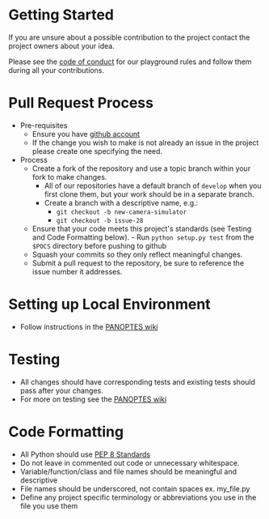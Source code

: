 # Getting Started
If you are unsure about a possible contribution to the project contact the project owners about your idea.

Please see the [code of conduct](https://github.com/panoptes/POCS/blob/develop/CODE_OF_CONDUCT.md) for our
playground rules and follow them during all your contributions.


# Pull Request Process
* Pre-requisites
   - Ensure you have [github account](https://github.com/join)
   - If the change you wish to make is not already an issue in the project please create one specifying the need.
* Process
   - Create a fork of the repository and use a topic branch within your fork to make changes.
      - All of our repositories have a default branch of `develop` when you first clone them, but your work should be in a separate branch.
      - Create a branch with a descriptive name, e.g.:
         - `git checkout -b new-camera-simulator`
         - `git checkout -b issue-28`
   - Ensure that your code meets this project's standards (see Testing and Code Formatting below).
         - Run `python setup.py test` from the `$POCS` directory before pushing to github
   - Squash your commits so they only reflect meaningful changes.
   - Submit a pull request to the repository, be sure to reference the issue number it addresses.


# Setting up Local Environment
  - Follow instructions in the [PANOPTES wiki](https://github.com/panoptes/POCS/wiki/Coding-in-PANOPTES)


# Testing
 - All changes should have corresponding tests and existing tests should pass after your changes.
 - For more on testing see the [PANOPTES wiki](https://github.com/panoptes/POCS/wiki/Coding-in-PANOPTES)


# Code Formatting

- All Python should use [PEP 8 Standards](https://www.python.org/dev/peps/pep-0008/)
- Do not leave in commented out code or unnecessary whitespace.
- Variable/function/class and file names should be meaningful and descriptive
- File names should be underscored, not contain spaces ex. my_file.py
- Define any project specific terminology or abbreviations you use in the file you use them
